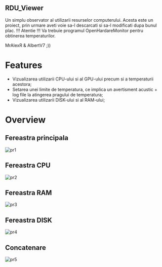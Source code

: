 ## RDU_Viewer
Un simplu observator al utilizarii resurselor computerului. 
Acesta este un proiect, prin urmare aveti voie sa-l descarcati si sa-l modificati dupa bunul plac.
!!! Atentie !!! Va trebuie programul OpenHardareMonitor pentru obtinerea temperaturilor.

MrAlexR & AlbertV7   ;))

# Features
- Vizualizarea utilizarii CPU-ului si al GPU-ului precum si a temperaturii acestora;
- Setarea unei limite de temperatura, ce implica un avertisment acustic + log file la atingerea pragului de temperatura;
- Vizualizarea utilizarii DISK-ului si al RAM-ului;

# Overview
## Fereastra principala
![pr1](https://user-images.githubusercontent.com/48644095/118404688-9cee6080-b67c-11eb-9105-19dc12c97204.PNG)
## Fereastra CPU
![pr2](https://user-images.githubusercontent.com/48644095/118404686-9c55ca00-b67c-11eb-8656-f9aee43bea6a.PNG)
## Fereastra RAM
![pr3](https://user-images.githubusercontent.com/48644095/118404695-9f50ba80-b67c-11eb-96a3-bd07626f3217.PNG)
## Fereastra DISK
![pr4](https://user-images.githubusercontent.com/48644095/118404694-9eb82400-b67c-11eb-9a71-fe0401ac028f.PNG)
## Concatenare
![pr5](https://user-images.githubusercontent.com/48644095/118404690-9d86f700-b67c-11eb-9908-49ccd3d7eab4.PNG)
